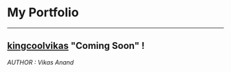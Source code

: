 # My Portfolio
***
## [kingcoolvikas](https://kingcoolvikas.github.io) "Coming Soon" !

_AUTHOR : Vikas Anand_

